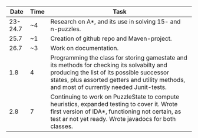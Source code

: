 Date    | Time | Task
---     | ---  | ---
23-24.7 | ~4   | Research on A*, and its use in solving 15- and n-puzzles.
25.7    | ~1   | Creation of github repo and Maven-project.
26.7    | ~3   | Work on documentation.
1.8     | 4    | Programming the class for storing gamestate and its methods for checking its solvabilty and producing the list of its possible successor states, plus assorted getters and utility methods, and most of currently needed Junit-tests.
2.8     | 7    | Continuing to work on PuzzleState to compute heuristics, expanded testing to cover it. Wrote first version of IDA*, functioning not certain, as test ar not yet ready. Wrote javadocs for both classes.
